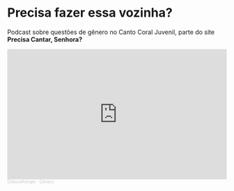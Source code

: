 # Precisa fazer essa vozinha?
Podcast sobre questões de gênero no Canto Coral Juvenil, parte do site **Precisa Cantar, Senhora?**

<iframe width="100%" height="300" scrolling="no" frameborder="no" allow="autoplay" src="https://w.soundcloud.com/player/?url=https%3A//api.soundcloud.com/tracks/1253723602&color=%23ff5500&auto_play=false&hide_related=false&show_comments=true&show_user=true&show_reposts=false&show_teaser=true&visual=true"></iframe><div style="font-size: 10px; color: #cccccc;line-break: anywhere;word-break: normal;overflow: hidden;white-space: nowrap;text-overflow: ellipsis; font-family: Interstate,Lucida Grande,Lucida Sans Unicode,Lucida Sans,Garuda,Verdana,Tahoma,sans-serif;font-weight: 100;"><a href="https://soundcloud.com/user-807457366" title="DeboraRangel" target="_blank" style="color: #cccccc; text-decoration: none;">DeboraRangel</a> · <a href="https://soundcloud.com/user-807457366/genero" title="Gênero" target="_blank" style="color: #cccccc; text-decoration: none;">Gênero</a></div>